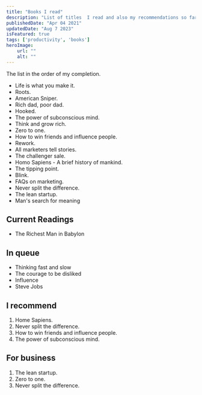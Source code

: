 ```yaml
---
title: "Books I read"
description: "List of titles  I read and also my recommendations so far."
publishedDate: "Apr 04 2021"
updatedDate: "Aug 7 2023"
isFeatured: true
tags: ['productivity', 'books']
heroImage:
    url: ""
    alt: ""
---
```


The list in the order of my completion.

- Life is what you make it.
- Roots.
- American Sniper.
- Rich dad, poor dad.
- Hooked.
- The power of subconscious mind.
- Think and grow rich.
- Zero to one.
- How to win friends and influence people.
- Rework.
- All marketers tell stories.
- The challenger sale.
- Homo Sapiens - A brief history of mankind.
- The tipping point.
- Blink.
- FAQs on marketing.
- Never split the difference.
- The lean startup.
- Man's search for meaning

## Current Readings

- The Richest Man in Babylon

## In queue

- Thinking fast and slow
- The courage to be disliked
- Influence 
- Steve Jobs

## I recommend

1. Home Sapiens.
2. Never split the difference.
3. How to win friends and influence people.
4. The power of subconscious mind.

## For business

1. The lean startup.
2. Zero to one.
3. Never split the difference.